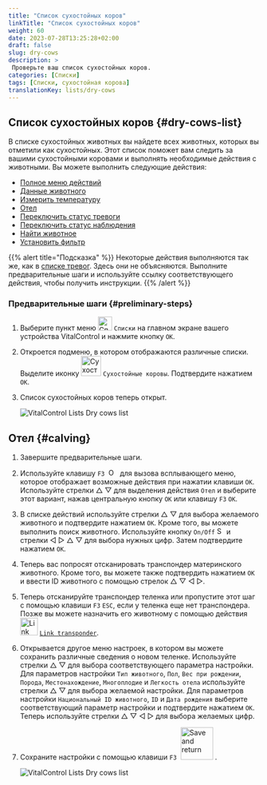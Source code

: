 ```yaml
---
title: "Список сухостойных коров"
linkTitle: "Список сухостойных коров"
weight: 60
date: 2023-07-28T13:25:28+02:00
draft: false
slug: dry-cows
description: >
 Проверьте ваш список сухостойных коров.
categories: [Списки]
tags: [Списки, сухостойная корова]
translationKey: lists/dry-cows
---
```

## Список сухостойных коров {#dry-cows-list}

В списке сухостойных животных вы найдете всех животных, которых вы отметили как сухостойных. Этот список поможет вам следить за вашими сухостойными коровами и выполнять необходимые действия с животными. Вы можете выполнить следующие действия:

- [Полное меню действий](../alarm/#полное-меню-действий)
- [Данные животного](../alarm/#данные-о-животных)
- [Измерить температуру](../alarm/#измерение-температуры)
- [Отел](#отел)
- [Переключить статус тревоги](../on-watch/#переключение-состояния-сигнализации)
- [Переключить статус наблюдения](../alarm/#переключение-статуса-наблюдения)
- [Найти животное](../alarm/#поиск-животного)
- [Установить фильтр](../alarm/#установка-фильтра)

{{% alert title="Подсказка" %}}
Некоторые действия выполняются так же, как в [списке тревог](../alarm). Здесь они не объясняются. Выполните предварительные шаги и используйте ссылку соответствующего действия, чтобы получить инструкции.
{{% /alert %}}

### Предварительные шаги {#preliminary-steps}

1. Выберите пункт меню <img src="/icons/main/lists.svg" width="28" align="bottom" alt="Списки" /> `Списки` на главном экране вашего устройства VitalControl и нажмите кнопку `OK`.

2. Откроется подменю, в котором отображаются различные списки. Выделите иконку <img src="/icons/lists/drycows.svg" width="40" align="bottom" alt="Сухостойные коровы" /> `Сухостойные коровы`. Подтвердите нажатием `OK`.

3. Список сухостойных коров теперь открыт.

   ![VitalControl Lists Dry cows list](../images/firststeps5.png "Предварительные шаги")

## Отел {#calving}

1. Завершите предварительные шаги.

2. Используйте клавишу `F3` &nbsp;<img src="/icons/footer/open-popup.svg" width="15" align="bottom" alt="Открыть всплывающее окно" />&nbsp; для вызова всплывающего меню, которое отображает возможные действия при нажатии клавиши `OK`. Используйте стрелки △ ▽ для выделения действия `Отел` и выберите этот вариант, нажав центральную кнопку `OK` или клавишу `F3` `OK`.

3. В списке действий используйте стрелки △ ▽ для выбора желаемого животного и подтвердите нажатием `OK`. Кроме того, вы можете выполнить поиск животного. Используйте кнопку `On/Off` <img src="/icons/footer/search.svg" width="15" align="bottom" alt="Search" /> и стрелки ◁ ▷ △ ▽ для выбора нужных цифр. Затем подтвердите нажатием `OK`.

4. Теперь вас попросят отсканировать транспондер материнского животного. Кроме того, вы можете также подтвердить нажатием `OK` и ввести ID животного с помощью стрелок △ ▽ ◁ ▷.

5. Теперь отсканируйте транспондер теленка или пропустите этот шаг с помощью клавиши `F3` `ESC`, если у теленка еще нет транспондера. Позже вы можете назначить его животному с помощью действия &nbsp;<img src="/icons/actions/link-transponder.svg" width="35" align="bottom" alt="Link transponder" /> [`Link transponder`](../../actions/link-transponder).

6. Открывается другое меню настроек, в котором вы можете сохранить различные сведения о новом теленке. Используйте стрелки △ ▽ для выбора соответствующего параметра настройки. Для параметров настройки `Тип животного`, `Пол`, `Вес при рождении`, `Порода`, `Местонахождение`, `Многоплодие` и `Легкость отела` используйте стрелки △ ▽ для выбора желаемой настройки. Для параметров настройки `Национальный ID животного`, `ID` и `Дата рождения` выберите соответствующий параметр настройки и подтвердите нажатием `OK`. Теперь используйте стрелки △ ▽ ◁ ▷ для выбора желаемых цифр.

7. Сохраните настройки с помощью клавиши `F3` &nbsp;<img src="/icons/footer/save_exit.svg" width="65" align="bottom" alt="Save and return" />&nbsp;.

   ![VitalControl Lists Dry cows list](../images/calving.png "Отел")
